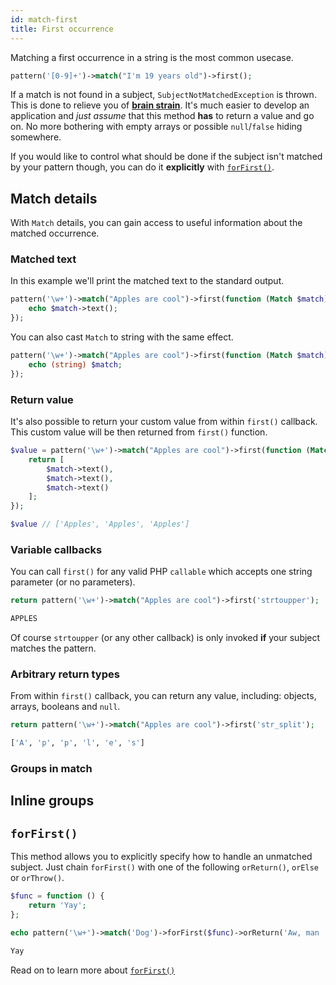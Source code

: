 ```yaml
---
id: match-first
title: First occurrence
---
```


Matching a first occurrence in a string is the most common usecase.

```php
pattern('[0-9]+')->match("I'm 19 years old")->first();
```

If a match is not found in a subject, `SubjectNotMatchedException` is thrown. This is done to relieve you of 
[**brain strain**](overview.md#brain-strain). It's much easier to develop an application and *just assume* that this method **has** to return
a value and go on. No more bothering  with empty arrays or possible `null`/`false` hiding somewhere.

If you would like to control what should be done if the subject isn't matched by your pattern though, 
you can do it **explicitly** with [`forFirst()`](#forfirst).

## Match details

With `Match` details, you can gain access to useful information about the matched occurrence.

### Matched text

In this example we'll print the matched text to the standard output.

```php
pattern('\w+')->match("Apples are cool")->first(function (Match $match) {
    echo $match->text();
});
```

You can also cast `Match` to string with the same effect.

```php
pattern('\w+')->match("Apples are cool")->first(function (Match $match) {
    echo (string) $match;
});
```

### Return value

It's also possible to return your custom value from within `first()` callback. This custom value will be then returned 
from `first()` function.

```php
$value = pattern('\w+')->match("Apples are cool")->first(function (Match $match) {
    return [
        $match->text(), 
        $match->text(),
        $match->text()
    ];
});

$value // ['Apples', 'Apples', 'Apples']
```

### Variable callbacks

You can call `first()` for any valid PHP `callable` which accepts one string parameter (or no parameters).

```php
return pattern('\w+')->match("Apples are cool")->first('strtoupper');
```
```bash
APPLES
```

Of course `strtoupper` (or any other callback) is only invoked **if** your subject matches the pattern.

### Arbitrary return types

From within `first()` callback, you can return any value, including: objects, arrays, booleans and `null`.

```php
return pattern('\w+')->match("Apples are cool")->first('str_split');
```
```bash
['A', 'p', 'p', 'l', 'e', 's']
```

### Groups in match

## Inline groups

## `forFirst()`

This method allows you to explicitly specify how to handle an unmatched subject. Just chain `forFirst()` with
one of the following `orReturn()`, `orElse` or `orThrow()`.

```php
$func = function () {
    return 'Yay';
};

echo pattern('\w+')->match('Dog')->forFirst($func)->orReturn('Aw, man :/');
```
```bash
Yay
```

Read on to learn more about [`forFirst()`](match-for-first.md)
